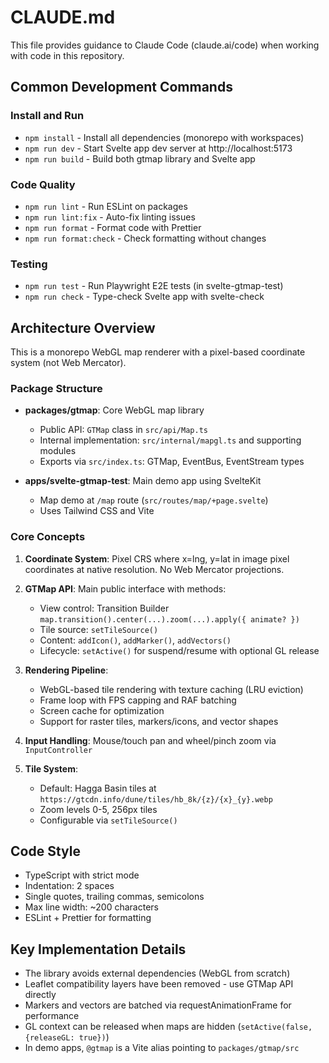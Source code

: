 # CLAUDE.md

This file provides guidance to Claude Code (claude.ai/code) when working with code in this repository.

## Common Development Commands

### Install and Run
- `npm install` - Install all dependencies (monorepo with workspaces)
- `npm run dev` - Start Svelte app dev server at http://localhost:5173
- `npm run build` - Build both gtmap library and Svelte app

### Code Quality
- `npm run lint` - Run ESLint on packages
- `npm run lint:fix` - Auto-fix linting issues
- `npm run format` - Format code with Prettier
- `npm run format:check` - Check formatting without changes

### Testing
- `npm run test` - Run Playwright E2E tests (in svelte-gtmap-test)
- `npm run check` - Type-check Svelte app with svelte-check

## Architecture Overview

This is a monorepo WebGL map renderer with a pixel-based coordinate system (not Web Mercator).

### Package Structure
- **packages/gtmap**: Core WebGL map library
  - Public API: `GTMap` class in `src/api/Map.ts`
  - Internal implementation: `src/internal/mapgl.ts` and supporting modules
  - Exports via `src/index.ts`: GTMap, EventBus, EventStream types
  
- **apps/svelte-gtmap-test**: Main demo app using SvelteKit
  - Map demo at `/map` route (`src/routes/map/+page.svelte`)
  - Uses Tailwind CSS and Vite

### Core Concepts

1. **Coordinate System**: Pixel CRS where x=lng, y=lat in image pixel coordinates at native resolution. No Web Mercator projections.

2. **GTMap API**: Main public interface with methods:
   - View control: Transition Builder `map.transition().center(...).zoom(...).apply({ animate? })`
   - Tile source: `setTileSource()` 
   - Content: `addIcon()`, `addMarker()`, `addVectors()`
   - Lifecycle: `setActive()` for suspend/resume with optional GL release

3. **Rendering Pipeline**:
   - WebGL-based tile rendering with texture caching (LRU eviction)
   - Frame loop with FPS capping and RAF batching
   - Screen cache for optimization
   - Support for raster tiles, markers/icons, and vector shapes

4. **Input Handling**: Mouse/touch pan and wheel/pinch zoom via `InputController`

5. **Tile System**:
   - Default: Hagga Basin tiles at `https://gtcdn.info/dune/tiles/hb_8k/{z}/{x}_{y}.webp`
   - Zoom levels 0-5, 256px tiles
   - Configurable via `setTileSource()`

## Code Style

- TypeScript with strict mode
- Indentation: 2 spaces
- Single quotes, trailing commas, semicolons
- Max line width: ~200 characters
- ESLint + Prettier for formatting

## Key Implementation Details

- The library avoids external dependencies (WebGL from scratch)
- Leaflet compatibility layers have been removed - use GTMap API directly
- Markers and vectors are batched via requestAnimationFrame for performance
- GL context can be released when maps are hidden (`setActive(false, {releaseGL: true})`)
 - In demo apps, `@gtmap` is a Vite alias pointing to `packages/gtmap/src`
